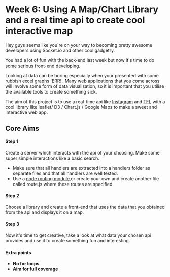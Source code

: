 # Week 6: Using A Map/Chart Library and a real time api to create cool interactive map

Hey guys seems like you're on your way to becoming pretty awesome developers using Socket.io and other cool gadgetry.

You had a lot of fun with the back-end last week but now it's time to do some serious front-end developing.

Looking at data can be boring especially when your presented with some rubbish excel graphs 'ERR!'. Many web applications that you come across will involve some form of data visualisation, so it is important that you utilise the available tools to create something sick.

The aim of this project is to use a real-time api like     [Instagram](https://instagram.com/developer/realtime/) and [TFL](https://api-portal.tfl.gov.uk/docs) with a cool library like leaflet/ D3 / Chart.js / Google Maps to make a  sweet and interactive web app.

## Core Aims

#### Step 1
 Create a server which interacts with the api of your choosing. Make some super simple interactions like a basic search.

 - Make sure that all handlers are extracted into a handlers folder as separate files and that all handlers are well tested.
 - Use a [node routing module
 ](https://www.npmjs.com/package/router) or create your own and create another file called route.js where these routes are specified.


#### Step 2

  Choose a library and create a front-end that uses the data that you obtained from the api and displays it on a map.


#### Step 3

 Now it's time to get creative, take a look at what data your chosen api provides and use it to create something fun and interesting.

#### Extra points
- **No for loops**
- **Aim for full coverage**
